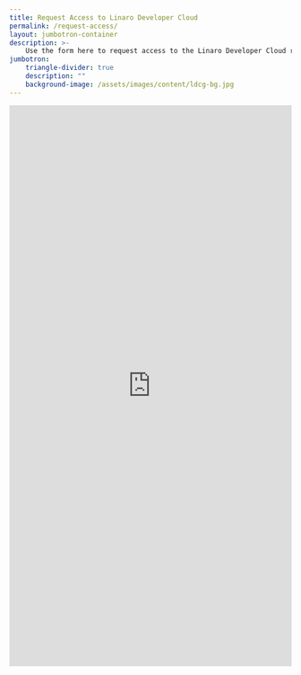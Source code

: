 ```yaml
---
title: Request Access to Linaro Developer Cloud
permalink: /request-access/
layout: jumbotron-container
description: >-
    Use the form here to request access to the Linaro Developer Cloud resources.
jumbotron:
    triangle-divider: true
    description: ""
    background-image: /assets/images/content/ldcg-bg.jpg
---
```

<iframe src="https://docs.google.com/forms/d/e/1FAIpQLSeAXH9f1OZAeMfSPZCFph1RsDwa1By-5J4xnFcyDQuG6s4YfA/viewform?embedded=true" width="100%" height="1000" frameborder="0" marginheight="0" marginwidth="0">Loading...</iframe>